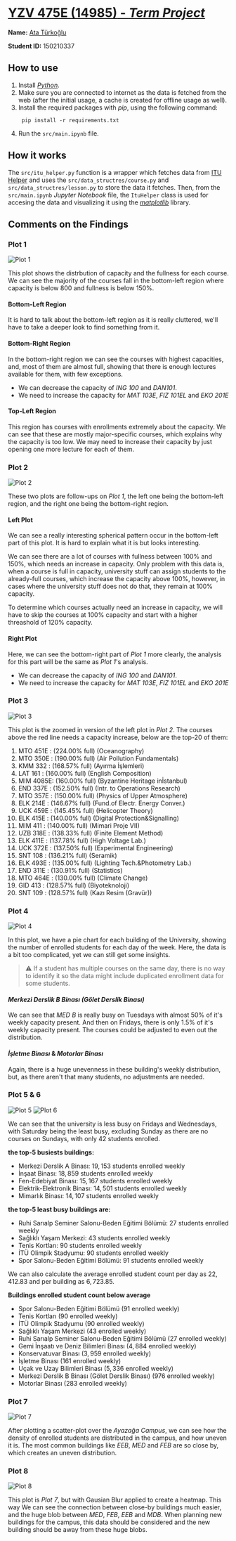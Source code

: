 # [**YZV 475E (14985)** - _Term Project_](https://github.com/AtaTrkgl/yzv-475e-term-project)
 
**Name:** [Ata Türkoğlu](https://github.com/AtaTrkgl)

**Student ID:** 150210337

## How to use

1. Install [_Python_](https://www.python.org/downloads/).
2. Make sure you are connected to internet as the data is fetched from the web (after the initial usage, a cache is created for offline usage as well).
3. Install the required packages with _pip_, using the following command:
   ```console
    pip install -r requirements.txt
   ```
4. Run the `src/main.ipynb` file.

## How it works

The `src/itu_helper.py` function is a wrapper which fetches data from [ITU Helper](https://github.com/itu-helper/data-updater) and uses the `src/data_structres/course.py` and `src/data_structres/lesson.py` to store the data it fetches. Then, from the `src/main.ipynb` _Jupyter Notebook_ file, the `ItuHelper` class is used for accesing the data and visualizing it using the [_matplotlib_](https://matplotlib.org/) library.

## Comments on the Findings

### **Plot 1**

![Plot 1](img/readme/plot1.png)

This plot shows the distrbution of capacity and the fullness for each course. We can see the majority of the courses fall in the bottom-left region where capacity is below $800$ and fullness is below $150\%$.

#### Bottom-Left Region

It is hard to talk about the bottom-left region as it is really cluttered, we'll have to take a deeper look to find something from it.

#### Bottom-Right Region

In the bottom-right region we can see the courses with highest capacities, and, most of them are almost full, showing that there is enough lectures available for them, with few exceptions.

- We can decrease the capacity of _ING 100_ and _DAN101_.
- We need to increase the capacity for _MAT 103E_, _FIZ 101EL_ and _EKO 201E_

#### Top-Left Region

This region has courses with enrollments extremely about the capacity. We can see that these are mostly major-specific courses, which explains why the capacity is too low. We may need to increase their capacity by just opening one more lecture for each of them.

### **Plot 2**

![Plot 2](img/readme/plot2.png)

These two plots are follow-ups on _Plot 1_, the left one being the bottom-left region, and the right one being the bottom-right region.

#### Left Plot
We can see a really interesting spherical pattern occur in the bottom-left part of this plot. It is hard to explain what it is but looks interesting.

We can see there are a lot of courses with fullness between $100\%$ and $150\%$, which needs an increase in capacity. Only problem with this data is, when a course is full in capacity, university stuff can assign students to the already-full courses, which increase the capacity above $100\%$, however, in cases where the university stuff does not do that, they remain at $100\%$ capacity.

To determine which courses actually need an increase in capacity, we will have to skip the courses at $100\%$ capacity and start with a higher threashold of $120\%$ capacity.

#### Right Plot
Here, we can see the bottom-right part of _Plot 1_ more clearly, the analysis for this part will be the same as _Plot 1_'s analysis.
- We can decrease the capacity of _ING 100_ and _DAN101_.
- We need to increase the capacity for _MAT 103E_, _FIZ 101EL_ and _EKO 201E_

### **Plot 3**

![Plot 3](img/readme/plot3.png)

This plot is the zoomed in version of the left plot in _Plot 2_. The courses above the red line needs a capacity increase, below are the top-20 of them:

1. MTO 451E : ($224.00\%$ full)		(Oceanography)
1. MTO 350E : ($190.00\%$ full)		(Air Pollution Fundamentals)
1. KMM 332  : ($168.57\%$ full)		(Ayırma İşlemleri)
1. LAT 161  : ($160.00\%$ full)		(English Composition)
1. MIM 4085E: ($160.00\%$ full)		(Byzantine Heritage inİstanbul)
1. END 337E : ($152.50\%$ full)		(Intr. to Operations Research)
1. MTO 357E : ($150.00\%$ full)		(Physics of Upper Atmosphere)
1. ELK 214E : ($146.67\%$ full)		(Fund.of Electr. Energy Conver.)
1. UCK 459E : ($145.45\%$ full)		(Helicopter Theory)
1. ELK 415E : ($140.00\%$ full)		(Digital Protection&amp;Signalling)
1. MIM 411  : ($140.00\%$ full)		(Mimari Proje VII)
1. UZB 318E : ($138.33\%$ full)		(Finite Element Method)
1. ELK 411E : ($137.78\%$ full)		(High Voltage Lab.)
1. UCK 372E : ($137.50\%$ full)		(Experimental Engineering)
1. SNT 108  : ($136.21\%$ full)		(Seramik)
1. ELK 493E : ($135.00\%$ full)		(Lighting Tech.&amp;Photometry Lab.)
1. END 311E : ($130.91\%$ full)		(Statistics)
1. MTO 464E : ($130.00\%$ full)		(Climate Change)
1. GID 413  : ($128.57\%$ full)		(Biyoteknoloji)
1. SNT 109  : ($128.57\%$ full)		(Kazı Resim (Gravür))


### **Plot 4**

![Plot 4](img/readme/plot4.png)

In this plot, we have a pie chart for each building of the University, showing the number of enrolled students for each day of the week. Here, the data is a bit too complicated, yet we can still get some insights.

> :warning: If a student has multiple courses on the same day, there is no way to identify it so the data might include duplicated enrollment data for some students.

#### _Merkezi Derslik B Binası (Gölet Derslik Binası)_

We can see that _MED B_ is really busy on Tuesdays with almost $50\%$ of it's weekly capacity present. And then on Fridays, there is only $1.5\%$ of it's weekly capacity present. The courses could be adjusted to even out the distribution.

#### _İşletme Binası_ & _Motorlar Binası_

Again, there is a huge unevenness in these building's weekly distribution, but, as there aren't that many students, no adjustments are needed.

### **Plot 5 & 6**

![Plot 5](img/readme/plot5.png)
![Plot 6](img/readme/plot6.png)

We can see that the university is less busy on Fridays and Wednesdays, with Saturday being the least busy, excluding Sunday as there are no courses on Sundays, with only 42 students enrolled. 

**the top-5 busiests buildings:**

- Merkezi Derslik A Binası: $19,153$ students enrolled weekly
- İnşaat Binası: $18,859$ students enrolled weekly
- Fen-Edebiyat Binası: $15,167$ students enrolled weekly
- Elektrik-Elektronik Binası: $14,501$ students enrolled weekly
- Mimarlık Binası: $14,107$ students enrolled weekly

**the top-5 least busy buildings are:**

- Ruhi Sarıalp Seminer Salonu-Beden Eğitimi Bölümü: $27$ students enrolled weekly
- Sağlıklı Yaşam Merkezi: $43$ students enrolled weekly
- Tenis Kortları: $90$ students enrolled weekly
- İTÜ Olimpik Stadyumu: $90$ students enrolled weekly
- Spor Salonu-Beden Eğitimi Bölümü: $91$ students enrolled weekly

We can also calculate the average enrolled student count per day as $22,412.83$ and per building as $6,723.85$.

**Buildings enrolled student count below average**
- Spor Salonu-Beden Eğitimi Bölümü ($91$ enrolled weekly)
- Tenis Kortları ($90$ enrolled weekly)
- İTÜ Olimpik Stadyumu ($90$ enrolled weekly)
- Sağlıklı Yaşam Merkezi ($43$ enrolled weekly)
- Ruhi Sarıalp Seminer Salonu-Beden Eğitimi Bölümü ($27$ enrolled weekly)
- Gemi İnşaatı ve Deniz Bilimleri Binası ($4,884$ enrolled weekly)
- Konservatuvar Binası ($3,959$ enrolled weekly)
- İşletme Binası ($161$ enrolled weekly)
- Uçak ve Uzay Bilimleri Binası ($5,336$ enrolled weekly)
- Merkezi Derslik B Binası (Gölet Derslik Binası) ($976$ enrolled weekly)
- Motorlar Binası ($283$ enrolled weekly)

### **Plot 7**

![Plot 7](img/readme/plot7.png)

After plotting a scatter-plot over the _Ayazağa Campus_, we can see how the density of enrolled students are distributed in the campus, and how uneven it is. The most common buildings like _EEB_, _MED_ and _FEB_ are so close by, which creates an uneven distribution.

### **Plot 8**

![Plot 8](img/readme/plot8.png)

This plot is _Plot 7_, but with Gausian Blur applied to create a heatmap. This way We can see the connection between close-by buildings much easier, and the huge blob between _MED_, _FEB_, _EEB_ and _MDB_. When planning new buildings for the campus, this data should be considered and the new building should be away from these huge blobs.
